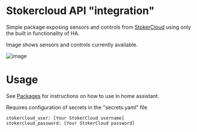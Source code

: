 # Stokercloud API "integration"

Simple package exposing sensors and controls from [StokerCloud](https://stokercloud.dk/) using only the built in functionality of HA.

Image shows sensors and controls currently available.

![image](https://github.com/CTNielsen/homeassistant/assets/25704712/d0a4576e-8611-4719-b953-60f25bf8f72b)

# Usage
See [Packages](../) for instructions on how to use in home assistant.

Requires configuration of secrets in the "secrets.yaml" file
```
stokercloud_user: [Your StokerCloud username]
stokercloud_password: [Your StokerCloud password]
```
